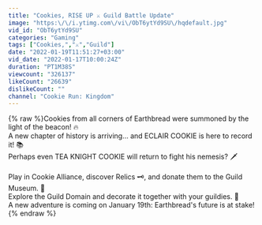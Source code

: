 ```yaml
---
title: "Cookies, RISE UP ⚔️ Guild Battle Update"
image: "https:\/\/i.ytimg.com\/vi\/ObT6ytYd9SU\/hqdefault.jpg"
vid_id: "ObT6ytYd9SU"
categories: "Gaming"
tags: ["Cookies,","⚔️","Guild"]
date: "2022-01-19T11:51:27+03:00"
vid_date: "2022-01-17T10:00:24Z"
duration: "PT1M38S"
viewcount: "326137"
likeCount: "26639"
dislikeCount: ""
channel: "Cookie Run: Kingdom"
---
```

{% raw %}Cookies from all corners of Earthbread were summoned by the light of the beacon! 🔥<br />A new chapter of history is arriving... and ECLAIR COOKIE is here to record it! 📚<br />Perhaps even TEA KNIGHT COOKIE will return to fight his nemesis? 🗡️<br /><br />Play in Cookie Alliance, discover Relics 🗝️, and donate them to the Guild Museum. 📜<br />Explore the Guild Domain and decorate it together with your guildies. 🌱<br />A new adventure is coming on January 19th: Earthbread's future is at stake!{% endraw %}
